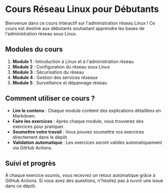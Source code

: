 # Cours Réseau Linux pour Débutants

Bienvenue dans ce cours interactif sur l'administration réseau Linux ! Ce cours est destiné aux débutants souhaitant apprendre les bases de l'administration réseau sous Linux.

## Modules du cours

1. **Module 1** : Introduction à Linux et à l'administration réseau
2. **Module 2** : Configuration du réseau sous Linux
3. **Module 3** : Sécurisation du réseau
4. **Module 4** : Gestion des services réseaux
5. **Module 5** : Surveillance et dépannage réseau

## Comment utiliser ce cours ?

- **Lire le contenu** : Chaque module contient des explications détaillées en Markdown.
- **Faire les exercices** : Après chaque module, vous trouverez des exercices pour pratiquer.
- **Soumettre votre travail** : Vous pouvez soumettre vos exercices directement dans le dépôt.
- **Validation automatique** : Les exercices seront validés automatiquement via GitHub Actions.

## Suivi et progrès

À chaque exercice soumis, vous recevrez un retour automatique grâce à GitHub Actions. Si vous avez des questions, n'hésitez pas à ouvrir une issue dans ce dépôt.
